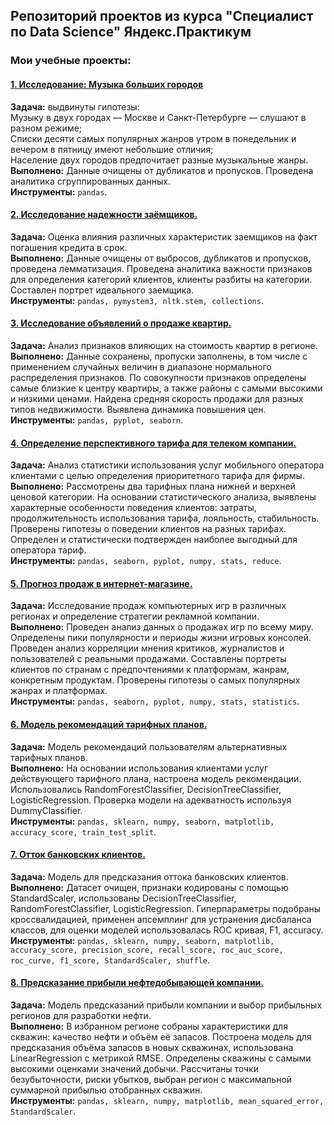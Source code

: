 ## Репозиторий проектов из курса "Специалист по Data Science" Яндекс.Практикум
### Мои учебные проекты:

#### [1. Исследование: Музыка больших городов](music_project.ipynb)
__Задача:__ выдвинуты гипотезы:  
Музыку в двух городах — Москве и Санкт-Петербурге — слушают в разном режиме;   
Списки десяти самых популярных жанров утром в понедельник и вечером в пятницу имеют небольшие отличия;  
Население двух городов предпочитает разные музыкальные жанры.  
__Выполнено:__ Данные очищены от дубликатов и пропусков. Проведена аналитика сгруппированных данных.  
__Инструменты:__ `pandas`.  

#### [2. Исследование надежности заёмщиков.](ideal_borrower.ipynb)
__Задача:__  Оценка влияния различных характеристик заемщиков на факт погашения кредита в срок.  
__Выполнено:__ Данные очищены от выбросов, дубликатов и пропусков, проведена лемматизация. Проведена аналитика важности признаков для определения категорий клиентов, клиенты разбиты на категории. Составлен портрет идеального заемщика.  
__Инструменты:__ `pandas, pymystem3, nltk.stem, collections`.  

#### [3. Исследование объявлений о продаже квартир.](flat_price.ipynb)
__Задача:__  Анализ признаков влияющих на стоимость квартир в регионе.  
__Выполнено:__ Данные сохранены, пропуски заполнены, в том числе с применением случайных величин в диапазоне нормального распределения признаков. По совокупности признаков определены самые близкие к центру квартиры, а также районы с самыми высокими и низкими ценами. Найдена средняя скорость продажи для разных типов недвижимости. Выявлена динамика повышения цен.  
__Инструменты:__ `pandas, pyplot, seaborn`.  

#### [4. Определение перспективного тарифа для телеком компании.](statistic_analys_data.ipynb)
__Задача:__  Анализ статистики использования услуг мобильного оператора клиентами с целью определения приоритетного тарифа для фирмы.  
__Выполнено:__ Рассмотрены два тарифных плана нижней и верхней ценовой категории. На основании статистического анализа, выявлены характерные особенности поведения клиентов: затраты, продолжительность использования тарифа, лояльность, стабильность. Проверены гипотезы о поведении клиентов на разных тарифах. Определен и статистически подтвержден наиболее выгодный для оператора тариф.  
__Инструменты:__ `pandas, seaborn, pyplot, numpy, stats, reduce`.  

#### [5. Прогноз продаж в интернет-магазине.](selling_games.ipynb)
__Задача:__  Исследование продаж компьютерных игр в различных регионах и определение стратегии рекламной компании.  
__Выполнено:__ Проведен анализ данных о продажах игр по всему миру. Определены пики популярности и периоды жизни игровых консолей. Проведен анализ корреляции мнения критиков, журналистов и пользователей с реальными продажами. Составлены портреты клиентов по странам с предпочтениями к платформам, жанрам, конкретным продуктам. Проверены гипотезы о самых популярных жанрах и платформах.  
__Инструменты:__ `pandas, seaborn, pyplot, numpy, stats, statistics`.  

#### [6. Модель рекомендаций тарифных планов.](Intro_in_ML.ipynb)
__Задача:__  Модель рекомендаций пользователям альтернативных тарифных планов.  
__Выполнено:__ На основании использования клиентами услуг действующего тарифного плана, настроена модель рекомендации. Использовались RandomForestClassifier, DecisionTreeClassifier, LogisticRegression. Проверка модели на адекватность используя DummyClassifier.  
__Инструменты:__ `pandas, sklearn, numpy, seaborn, matplotlib, accuracy_score, train_test_split`.

#### [7. Отток банковских клиентов.](Learning_with_a_teacher.ipynb)
__Задача:__  Модель для предсказания оттока банковских клиентов.  
__Выполнено:__ Датасет очищен, признаки кодированы с помощью StandardScaler, использованы DecisionTreeClassifier, RandomForestClassifier, LogisticRegression. Гиперпараметры подобраны кроссвалидацией, применен апсемплинг для устранения дисбаланса классов, для оценки моделей использовалась ROC кривая, F1, accuracy.  
__Инструменты:__ `pandas, sklearn, numpy, seaborn, matplotlib, accuracy_score, precision_score, recall_score, roc_auc_score, roc_curve, f1_score, StandardScaler, shuffle`.  

#### [8. Предсказание прибыли нефтедобывающей компании.](ML_in_business.ipynb)
__Задача:__  Модель предсказаний прибыли компании и выбор прибыльных регионов для разработки нефти.  
__Выполнено:__ В избранном регионе собраны характеристики для скважин: качество нефти и объём её запасов. Построена модель для предсказания объёма запасов в новых скважинах, использована LinearRegression с метрикой RMSE. Определены скважины с самыми высокими оценками значений добычи. Рассчитаны точки безубыточности, риски убытков, выбран регион с максимальной суммарной прибылью отобранных скважин.  
__Инструменты:__ `pandas, sklearn, numpy, matplotlib, mean_squared_error, StandardScaler`.  

